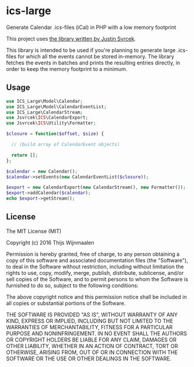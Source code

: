 # ics-large
Generate Calendar .ics-files (iCal) in PHP with a low memory footprint

This project uses [the library written by Justin Svrcek](https://github.com/jasvrcek/ICS).

This library is intended to be used if you're planning to generate large .ics-files
for which all the events cannot be stored in-memory. The library fetches the events
in batches and prints the resulting entries directly, in order to keep the memory
footprint to a minimum.

## Usage

```php
use ICS_Large\Model\Calendar;
use ICS_Large\Model\CalendarEventList;
use ICS_Large\CalendarStream;
use Jsvrcek\ICS\CalendarExport;
use Jsvrcek\ICS\Utility\Formatter;

$closure = function($offset, $size) {

  // (build array of CalendarEvent objects)

  return [];
};

$calendar = new Calendar();
$calendar->setEvents(new CalendarEventList($closure));

$export = new CalendarExport(new CalendarStream(), new Formatter());
$export->addCalendar($calendar);
echo $export->getStream();
```

## License

The MIT License (MIT)

Copyright (c) 2016 Thijs Wijnmaalen

Permission is hereby granted, free of charge, to any person obtaining a copy
of this software and associated documentation files (the "Software"), to deal
in the Software without restriction, including without limitation the rights
to use, copy, modify, merge, publish, distribute, sublicense, and/or sell
copies of the Software, and to permit persons to whom the Software is
furnished to do so, subject to the following conditions:

The above copyright notice and this permission notice shall be included in
all copies or substantial portions of the Software.

THE SOFTWARE IS PROVIDED "AS IS", WITHOUT WARRANTY OF ANY KIND, EXPRESS OR
IMPLIED, INCLUDING BUT NOT LIMITED TO THE WARRANTIES OF MERCHANTABILITY,
FITNESS FOR A PARTICULAR PURPOSE AND NONINFRINGEMENT. IN NO EVENT SHALL THE
AUTHORS OR COPYRIGHT HOLDERS BE LIABLE FOR ANY CLAIM, DAMAGES OR OTHER
LIABILITY, WHETHER IN AN ACTION OF CONTRACT, TORT OR OTHERWISE, ARISING FROM,
OUT OF OR IN CONNECTION WITH THE SOFTWARE OR THE USE OR OTHER DEALINGS IN
THE SOFTWARE.
